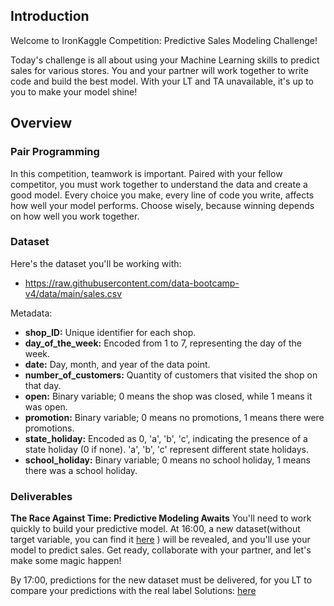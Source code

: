 <!-- # Lesson: ironkaggle -->
## Introduction

Welcome to IronKaggle Competition: Predictive Sales Modeling Challenge!

Today's challenge is all about using your Machine Learning skills to predict sales for various stores. You and your partner will work together to write code and build the best model. With your LT and TA unavailable, it's up to you to make your model shine!

## Overview

### Pair Programming

In this competition, teamwork is important. Paired with your fellow competitor, you must work together to understand the data and create a good model. Every choice you make, every line of code you write, affects how well your model performs. Choose wisely, because winning depends on how well you work together.


### Dataset

Here's the dataset you'll be working with:

   - https://raw.githubusercontent.com/data-bootcamp-v4/data/main/sales.csv

Metadata:
- **shop_ID:** Unique identifier for each shop.
- **day_of_the_week:** Encoded from 1 to 7, representing the day of the week.
- **date:** Day, month, and year of the data point.
- **number_of_customers:** Quantity of customers that visited the shop on that day.
- **open:** Binary variable; 0 means the shop was closed, while 1 means it was open.
- **promotion:** Binary variable; 0 means no promotions, 1 means there were promotions.
- **state_holiday:** Encoded as 0, 'a', 'b', 'c', indicating the presence of a state holiday (0 if none). 'a', 'b', 'c' represent different state holidays.
- **school_holiday:** Binary variable; 0 means no school holiday, 1 means there was a school holiday.


### Deliverables

**The Race Against Time: Predictive Modeling Awaits**
You'll need to work quickly to build your predictive model. At 16:00, a new dataset(without target variable, you can find it [here](https://raw.githubusercontent.com/data-bootcamp-v4/data/main/ironkaggle_notarget.csv)
) will be revealed, and you'll use your model to predict sales. Get ready, collaborate with your partner, and let's make some magic happen!


By 17:00, predictions for the new dataset must be delivered, for you LT to compare your predictions with the real label
Solutions: [here](https://raw.githubusercontent.com/data-bootcamp-v4/data/main/ironkaggle_solutions.csv)


